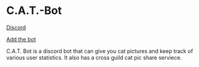 # C.A.T.-Bot

[Discord](https://discord.gg/vaTRTp7)

[Add the bot](https://discord.com/oauth2/authorize?client_id=623182342445465631&scope=bot&permissions=71680)

C.A.T. Bot is a discord bot that can give you cat pictures and keep track of various user statistics. It also has a cross guild cat pic share serviece.
